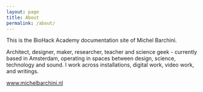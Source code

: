 ```yaml
---
layout: page
title: About
permalink: /about/
---
```


This is the BioHack Academy documentation site of Michel Barchini.

Architect, designer, maker, researcher, teacher and science geek - currently based in Amsterdam, operating in spaces between design, science, technology and sound. I work across installations, digital work, video work, and writings. 

<a>www.michelbarchini.nl</a>
